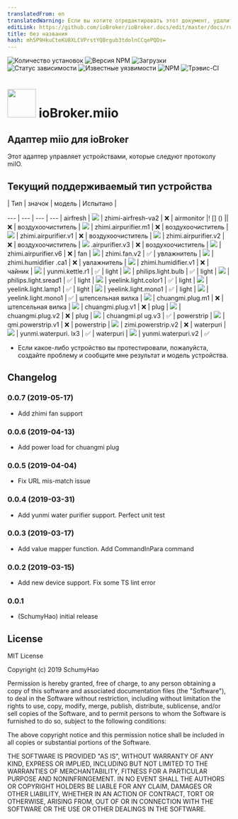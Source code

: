 ```yaml
---
translatedFrom: en
translatedWarning: Если вы хотите отредактировать этот документ, удалите поле «translationFrom», в противном случае этот документ будет снова автоматически переведен
editLink: https://github.com/ioBroker/ioBroker.docs/edit/master/docs/ru/adapterref/iobroker.miio/README.md
title: без названия
hash: mh5P9HkuCteKU8XLCVPrstYQBrgub3tdolnCCqePQDs=
---
```

![Количество установок](http://iobroker.live/badges/miio-stable.svg)
![Версия NPM](http://img.shields.io/npm/v/iobroker.miio.svg)
![Загрузки](https://img.shields.io/npm/dm/iobroker.miio.svg)
![Статус зависимости](https://img.shields.io/david/smarthomefans/iobroker.miio.svg)
![Известные уязвимости](https://snyk.io/test/github/smarthomefans/ioBroker.miio/badge.svg)
![NPM](https://nodei.co/npm/iobroker.miio.png?downloads=true)
![Трэвис-CI](http://img.shields.io/travis/smarthomefans/ioBroker.miio/master.svg)

<h1><img src="admin/miio.png" width="64"/> ioBroker.miio </h1>

## Адаптер miio для ioBroker
Этот адаптер управляет устройствами, которые следуют протоколу miIO.

## Текущий поддерживаемый тип устройства
| Тип | значок | модель | Испытано |

--- | --- | --- | --- | airfresh | ![](admin/icons/zhimi-airfresh-va2.png) | zhimi-airfresh-va2 | ❌ | airmonitor |! [] () || ❌ | воздухоочиститель | ![](admin/icons/zhimi.airpurifier.m1.png) | zhimi.airpurifier.m1 | ❌ | воздухоочиститель | ![](admin/icons/zhimi.airpurifier.v1.png) | zhimi.airpurifier.v1 | ❌ | воздухоочиститель | ![](admin/icons/zhimi.airpurifier.v2.png) | zhimi.airpurifier.v2 | ❌ | воздухоочиститель | ![](admin/icons/zhimi.airpurifier.v3.png) .airpurifier.v3 | ❌ | воздухоочиститель | ![](admin/icons/zhimi.airpurifier.v6.png) | zhimi.airpurifier.v6 | ❌ | fan | ![](admin/icons/zhimi.fan.v2.png) | zhimi.fan.v2 | ✅ | увлажнитель | ![](admin/icons/zhimi.humidifier.ca1.png) | zhimi.humidifier .ca1 | ❌ | увлажнитель | ![](admin/icons/zhimi.humidifier.v1.png) | zhimi.humidifier.v1 | ❌ | чайник | ![](admin/icons/yunmi.kettle.r1.png) | yunmi.kettle.r1 | ✅ | light | ![](admin/icons/philips.light.bulb.png) | philips.light.bulb | ✅ | light | ![](admin/icons/philips.light.sread1.png) | philips.light.sread1 | ✅ | light | ![](admin/icons/yeelink.light.color1.png) | yeelink.light.color1 | ✅ | light | ![](admin/icons/yeelink.light.lamp1.png) | yeelink.light.lamp1 | ✅ | light | ![](admin/icons/yeelink.light.mono1.png) | yeelink.light.mono1 | ✅ | light | ![](admin/icons/yeelink.light.strip1.png) | yeelink.light.mono1 | ✅ | штепсельная вилка | ![](admin/icons/chuangmi.plug.m1.png) | chuangmi.plug.m1 | ❌ | штепсельная вилка | ![](admin/icons/chuangmi.plug.v1.png) | chuangmi.plug.v1 | ❌ | plug | ![](admin/icons/chuangmi.plug.v2.png) | chuangmi.plug.v2 | ❌ | plug | ![](admin/icons/chuangmi.plug.v3.png) | chuangmi.pl ug.v3 | ✅ | powerstrip | ![](admin/icons/qmi.powerstrip.v1.png) | qmi.powerstrip.v1 | ❌ | powerstrip | ![](admin/icons/zimi.powerstrip.v2.png) | zimi.powerstrip.v2 | ❌ | waterpuri | ![](admin/icons/yunmi.waterpuri.lx3.png) | yunmi.waterpuri. lx3 | ✅ | waterpuri | ![](../../../en/adapterref/iobroker.miio/admin/icons/yunmi.waterpuri.v2.png) | yunmi.waterpuri.v2 | ✅

- Если какое-либо устройство вы протестировали, пожалуйста, создайте проблему и сообщите мне результат и модель устройства.

## Changelog
### 0.0.7 (2019-05-17)
* Add zhimi fan support

### 0.0.6 (2019-04-13)
* Add power load for chuangmi plug

### 0.0.5 (2019-04-04)
* Fix URL mis-match issue

### 0.0.4 (2019-03-31)
* Add yunmi water purifier support. Perfect unit test

### 0.0.3 (2019-03-17)
* Add value mapper function. Add CommandInPara command

### 0.0.2 (2019-03-15)
* Add new device support. Fix some TS lint error

### 0.0.1
* (SchumyHao) initial release

## License
MIT License

Copyright (c) 2019 SchumyHao

Permission is hereby granted, free of charge, to any person obtaining a copy
of this software and associated documentation files (the "Software"), to deal
in the Software without restriction, including without limitation the rights
to use, copy, modify, merge, publish, distribute, sublicense, and/or sell
copies of the Software, and to permit persons to whom the Software is
furnished to do so, subject to the following conditions:

The above copyright notice and this permission notice shall be included in all
copies or substantial portions of the Software.

THE SOFTWARE IS PROVIDED "AS IS", WITHOUT WARRANTY OF ANY KIND, EXPRESS OR
IMPLIED, INCLUDING BUT NOT LIMITED TO THE WARRANTIES OF MERCHANTABILITY,
FITNESS FOR A PARTICULAR PURPOSE AND NONINFRINGEMENT. IN NO EVENT SHALL THE
AUTHORS OR COPYRIGHT HOLDERS BE LIABLE FOR ANY CLAIM, DAMAGES OR OTHER
LIABILITY, WHETHER IN AN ACTION OF CONTRACT, TORT OR OTHERWISE, ARISING FROM,
OUT OF OR IN CONNECTION WITH THE SOFTWARE OR THE USE OR OTHER DEALINGS IN THE
SOFTWARE.